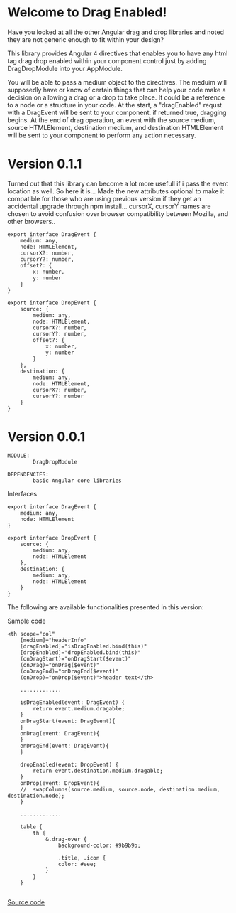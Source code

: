 

# Welcome to Drag Enabled!

Have you looked at all the other Angular drag and drop libraries and noted they are not generic enough to fit within your design?

This library provides Angular 4 directives that enables you to have any html tag drag drop enabled within your component control just by adding DragDropModule into your AppModule.

You will be able to pass a medium object to the directives. The meduim will supposedly have or know of certain things that can help your code make a decision on allowing a drag or a drop to take place. It could be a reference to a node or a structure in your code. At the start, a "dragEnabled" requst with a DragEvent will be sent to your component. if returned true, dragging begins. At the end of drag operation, an event with the source medium, source HTMLElement, destination medium, and destination HTMLElement will be sent to your component to perform any action necessary.

# Version 0.1.1
Turned out that this library can become a lot more usefull if i pass the event location as well. So here it is... Made the new attributes optional to make it compatible for those who are using previous version if they get an accidental upgrade through npm install... cursorX, cursorY names are chosen to avoid confusion over browser compatibility between Mozilla, and other browsers..
```
export interface DragEvent {
    medium: any,
    node: HTMLElement,
    cursorX?: number,
    cursorY?: number,
    offset?: {
        x: number, 
        y: number
    }
}

export interface DropEvent {
    source: {
		medium: any,
		node: HTMLElement,
		cursorX?: number,
		cursorY?: number,
		offset?: {
			x: number, 
			y: number
		}
    },
    destination: {
        medium: any,
        node: HTMLElement,
		cursorX?: number,
		cursorY?: number
    }
}
```

# Version 0.0.1
```
MODULE: 
		DragDropModule

DEPENDENCIES: 
		basic Angular core libraries
```

Interfaces
```
export interface DragEvent {
    medium: any,
    node: HTMLElement
}

export interface DropEvent {
    source: {
        medium: any,
        node: HTMLElement
    },
    destination: {
        medium: any,
        node: HTMLElement
    }
}
```

The following are available functionalities presented in this version:

Sample code
```
<th scope="col"
	[medium]="headerInfo"
	[dragEnabled]="isDragEnabled.bind(this)"
	[dropEnabled]="dropEnabled.bind(this)"
	(onDragStart)="onDragStart($event)"
	(onDrag)="onDrag($event)"
	(onDragEnd)="onDragEnd($event)"
	(onDrop)="onDrop($event)">header text</th>

	.............

  	isDragEnabled(event: DragEvent) {
		return event.medium.dragable;
	}
	onDragStart(event: DragEvent){
	}
	onDrag(event: DragEvent){
	}
	onDragEnd(event: DragEvent){
	}
	
	dropEnabled(event: DropEvent) {
		return event.destination.medium.dragable;
	}
	onDrop(event: DropEvent){
	//	swapColumns(source.medium, source.node, destination.medium, destination.node);
	}

	.............

	table {
		th {
			&.drag-over {
				background-color: #9b9b9b;

				.title, .icon {
				color: #eee;
			}
		}
	}
	
```

[Source code](https://github.com/msalehisedeh/drag-enabled)
